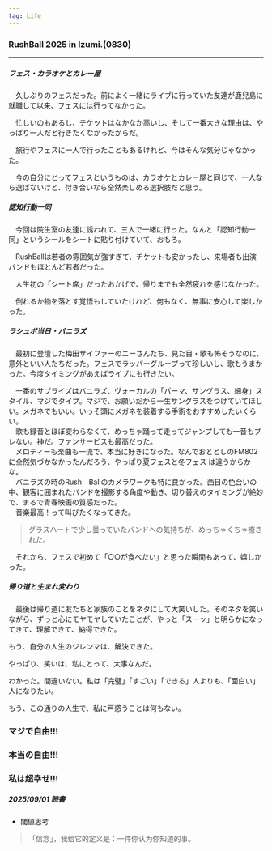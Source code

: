 ```yaml
---
tag: Life
---
```


### RushBall 2025 in Izumi.(0830)  

---  

##### フェス・カラオケとカレー屋　　

　久しぶりのフェスだった。前によく一緒にライブに行っていた友達が鹿兒島に就職して以来、フェスには行ってなかった。

　忙しいのもあるし、チケットはなかなか高いし、そして一番大きな理由は、やっぱり一人だと行きたくなかったからだ。  

　旅行やフェスに一人で行ったこともあるけれど、今はそんな気分じゃなかった。  

　今の自分にとってフェスというものは、カラオケとカレー屋と同じで、一人なら選ばないけど、付き合いなら全然楽しめる選択肢だと思う。  


##### 認知行動一同　　

　今回は院生室の友達に誘われて、三人で一緒に行った。なんと「認知行動一同」というシールをシートに貼り付けていて、おもろ。

　RushBallは若者の雰囲気が強すぎて、チケットも安かったし、来場者も出演バンドもほとんど若者だった。  

　人生初の「シート席」だったおかげで、帰りまでも全然疲れを感じなかった。  

　倒れるか物を落とす覚悟もしていたけれど、何もなく、無事に安心して楽しかった。  


##### ラシュボ当日・バニラズ

　最初に登壇した梅田サイファーのニーさんたち、見た目・歌も怖そうなのに、意外といい人たちだった。フェスでラッパーグループって珍しいし、歌もうまかった。今度タイミングがあえばライブにも行きたい。  

　一番のサプライズはバニラズ、ヴォーカルの「パーマ、サングラス、細身」スタイル、マジでタイプ。マジで、お願いだから一生サングラスをつけていてほしい。メガネでもいい。いっそ頭にメガネを装着する手術をおすすめしたいくらい。  
　歌も録音とほぼ変わらなくて、めっちゃ踊って走ってジャンプしても一音もブレない。神だ。ファンサービスも最高だった。  
　メロディーも楽曲も一流で、本当に好きになった。なんでおととしのFM802に全然気づかなかったんだろう、やっぱり夏フェスと冬フェス
は違うからかな。  
　バニラズの時のRush　Ballのカメラワークも特に良かった。西日の色合いの中、観客に囲まれたバンドを撮影する角度や動き、切り替えのタイミングが絶妙で、まるで青春映画の質感だった。  
　音楽最高！って叫びたくなってきた。    

> グラスハートで少し曇っていたバンドへの気持ちが、めっちゃくちゃ癒された。  

　それから、フェスで初めて「○○が食べたい」と思った瞬間もあって、嬉しかった。  



##### 帰り道と生まれ変わり

　最後は帰り道に友たちと家族のことをネタにして大笑いした。そのネタを笑いながら、ずっと心にモヤモヤしていたことが、やっと「スーッ」と明らかになってきて、理解できて、納得できた。  

 もう、自分の人生のジレンマは、解決できた。  

 やっぱり、笑いは、私にとって、大事なんだ。  

 わかった。間違いない。私は「完璧」「すごい」「できる」人よりも、「面白い」人になりたい。  

 もう、この通りの人生で、私に戸惑うことは何もない。 

### マジで自由!!!  
### 本当の自由!!!  
### 私は超幸せ!!!



##### 2025/09/01 読書
- 閾値思考　　
> 「信念」，我给它的定义是：一件你认为你知道的事。  
